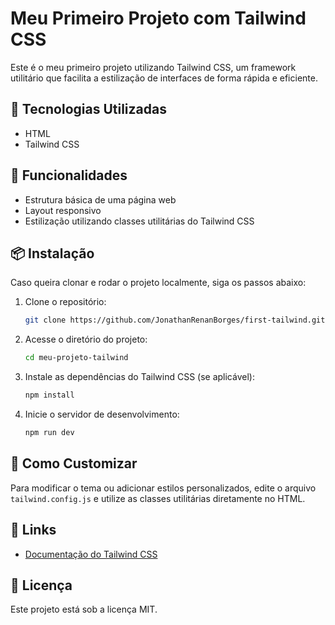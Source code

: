 # Meu Primeiro Projeto com Tailwind CSS

Este é o meu primeiro projeto utilizando Tailwind CSS, um framework utilitário que facilita a estilização de interfaces de forma rápida e eficiente.

## 🚀 Tecnologias Utilizadas
- HTML
- Tailwind CSS

## 📌 Funcionalidades
- Estrutura básica de uma página web
- Layout responsivo
- Estilização utilizando classes utilitárias do Tailwind CSS

## 📦 Instalação
Caso queira clonar e rodar o projeto localmente, siga os passos abaixo:

1. Clone o repositório:
   ```bash
   git clone https://github.com/JonathanRenanBorges/first-tailwind.git
   ```

2. Acesse o diretório do projeto:
   ```bash
   cd meu-projeto-tailwind
   ```

3. Instale as dependências do Tailwind CSS (se aplicável):
   ```bash
   npm install
   ```

4. Inicie o servidor de desenvolvimento:
   ```bash
   npm run dev
   ```

## 🎨 Como Customizar
Para modificar o tema ou adicionar estilos personalizados, edite o arquivo `tailwind.config.js` e utilize as classes utilitárias diretamente no HTML.

## 🔗 Links
- [Documentação do Tailwind CSS](https://tailwindcss.com/docs)

## 📜 Licença
Este projeto está sob a licença MIT.

